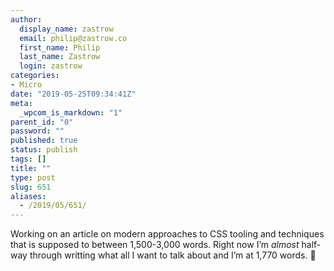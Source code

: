 ```yaml
---
author:
  display_name: zastrow
  email: philip@zastrow.co
  first_name: Philip
  last_name: Zastrow
  login: zastrow
categories:
- Micro
date: "2019-05-25T09:34:41Z"
meta:
  _wpcom_is_markdown: "1"
parent_id: "0"
password: ""
published: true
status: publish
tags: []
title: ""
type: post
slug: 651
aliases:
  - /2019/05/651/
---
```

<p>Working on an article on modern approaches to CSS tooling and techniques that is supposed to between 1,500-3,000 words. Right now I’m <em>almost</em> half-way through writting what all I want to talk about and I’m at 1,770 words. 😬</p>
